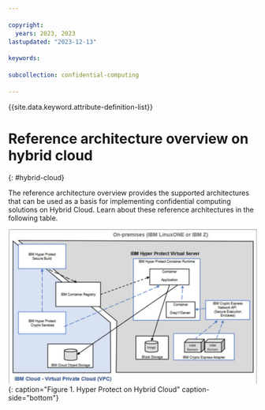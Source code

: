 ```yaml
---

copyright:
  years: 2023, 2023
lastupdated: "2023-12-13"

keywords: 

subcollection: confidential-computing

---
```


{{site.data.keyword.attribute-definition-list}}

# Reference architecture overview on hybrid cloud
{: #hybrid-cloud}

The reference architecture overview provides the supported architectures that can be used as a basis for implementing confidential computing solutions on Hybrid Cloud. Learn about these reference architectures in the following table.


![Hyper Protect on Hybrid Cloud](../images/architecture-hybrid.png "Hyper Protect on Hybrid Cloud"){: caption="Figure 1. Hyper Protect on Hybrid Cloud" caption-side="bottom"}


